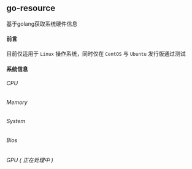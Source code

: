 ## go-resource
基于golang获取系统硬件信息

#### 前言
目前仅适用于 `Linux` 操作系统，同时仅在 `CentOS` 与 `Ubuntu` 发行版通过测试

#### 系统信息
###### CPU
###### Memory
###### System
###### Bios
###### GPU ( 正在处理中 )
